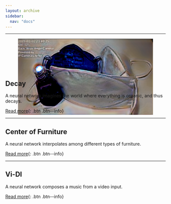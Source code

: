 ```yaml
---
layout: archive
sidebar:
  nav: "docs"
---
```


---

<figure style="height: 100px" class="align-right">
  <img src="/assets/images/2021-02-01-Decay/pandemic.PNG" alt="this is a placeholder image">
</figure>

## Decay

A neural network imagines the world where everything is organic, and thus decays.

[Read more](https://youngwoong-cho.github.io/Decay){: .btn .btn--info}

---

## Center of Furniture
A neural network interpolates among different types of furniture.

[Read more](https://youngwoong-cho.github.io/CoF){: .btn .btn--info}

---

## Vi-DI
A neural network composes a music from a video input.

[Read more](https://youngwoong-cho.github.io/ViDI){: .btn .btn--info}